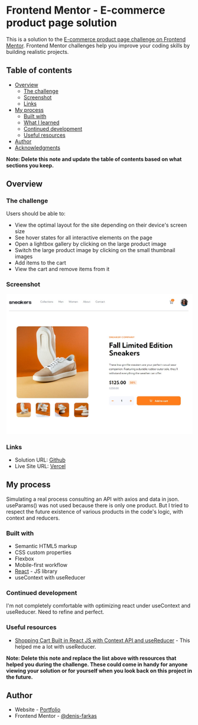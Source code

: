 # Frontend Mentor - E-commerce product page solution

This is a solution to the [E-commerce product page challenge on Frontend Mentor](https://www.frontendmentor.io/challenges/ecommerce-product-page-UPsZ9MJp6). Frontend Mentor challenges help you improve your coding skills by building realistic projects.

## Table of contents

- [Overview](#overview)
  - [The challenge](#the-challenge)
  - [Screenshot](#screenshot)
  - [Links](#links)
- [My process](#my-process)
  - [Built with](#built-with)
  - [What I learned](#what-i-learned)
  - [Continued development](#continued-development)
  - [Useful resources](#useful-resources)
- [Author](#author)
- [Acknowledgments](#acknowledgments)

**Note: Delete this note and update the table of contents based on what sections you keep.**

## Overview

### The challenge

Users should be able to:

- View the optimal layout for the site depending on their device's screen size
- See hover states for all interactive elements on the page
- Open a lightbox gallery by clicking on the large product image
- Switch the large product image by clicking on the small thumbnail images
- Add items to the cart
- View the cart and remove items from it

### Screenshot

![](./screenshot.jpg)

### Links

- Solution URL: [Github](https://github.com/denis-farkas/ecommerce-product-page-main)
- Live Site URL: [Vercel](https://ecommerce-product-page-main-f11004qgt-denis-farkas.vercel.app/)

## My process

Simulating a real process consulting an API with axios and data in json. useParams() was not used because there is only one product. But I tried to respect the future existence of various products in the code's logic, with context and reducers.

### Built with

- Semantic HTML5 markup
- CSS custom properties
- Flexbox
- Mobile-first workflow
- [React](https://reactjs.org/) - JS library
- useContext with useReducer

### Continued development

I'm not completely comfortable with optimizing react under useContext and useReducer. Need to refine and perfect.

### Useful resources

- [Shopping Cart Built in React JS with Context API and useReducer](https://github.com/piyush-eon/React-shopping-cart-context-with-reducer) - This helped me a lot with useReducer.

**Note: Delete this note and replace the list above with resources that helped you during the challenge. These could come in handy for anyone viewing your solution or for yourself when you look back on this project in the future.**

## Author

- Website - [Portfolio](https://denis-farkas.students-laplateforme.io/)
- Frontend Mentor - [@denis-farkas](https://www.frontendmentor.io/profile/denis-farkas)

